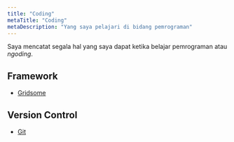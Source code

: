 ```yaml
---
title: "Coding"
metaTitle: "Coding"
metaDescription: "Yang saya pelajari di bidang pemrograman"
---
```


Saya mencatat segala hal yang saya dapat ketika belajar pemrograman atau *ngoding*.

## Framework
- [Gridsome](https://notebook.wahudamon.com/coding/gridsome)

## Version Control
- [Git](https://notebook.wahudamon.com/coding/git)